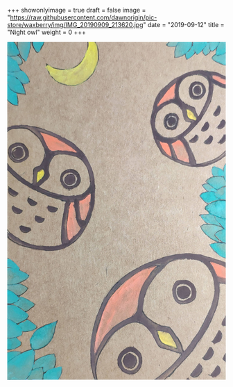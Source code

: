 +++
showonlyimage = true 
draft = false 
image = "https://raw.githubusercontent.com/dawnorigin/pic-store/waxberry/img/IMG_20190909_213620.jpg" 
date = "2019-09-12" 
title = "Night owl" 
weight = 0 
+++

![drawing](https://raw.githubusercontent.com/dawnorigin/pic-store/waxberry/img/IMG_20190909_213620.jpg)  

